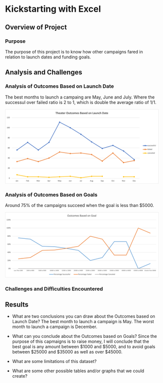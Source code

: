 # Kickstarting with Excel

## Overview of Project
### Purpose
The purpose of this project is to know how other campaigns fared in relation to launch dates and funding goals.


## Analysis and Challenges
### Analysis of Outcomes Based on Launch Date
The best months to launch a campaing are May, June and July. Where the successul over failed ratio is 2 to 1, which is double the average ratio of 1/1.

<img src="https://github.com/juliomeza/kickstarter-analysis/blob/main/resources/Theater_Outcomes_vs_Launch.png" width="600">

### Analysis of Outcomes Based on Goals
Around 75% of the campaigns succeed when the goal is less than $5000.

<img src="https://github.com/juliomeza/kickstarter-analysis/blob/main/resources/Outcomes_vs_Goals.png" width="600">

### Challenges and Difficulties Encountered


## Results
- What are two conclusions you can draw about the Outcomes based on Launch Date?
The best month to launch a campaign is May.
The worst month to launch a campaign is December.
- What can you conclude about the Outcomes based on Goals?
Since the purpose of this capmaigns is to raise money, I will conclude that the best goal is any amount between $1000 and $5000, and to avoid goals between $25000 and $35000 as well as over $45000.
- What are some limitations of this dataset?

- What are some other possible tables and/or graphs that we could create?
